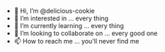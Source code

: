 - 👋 Hi, I’m @delicious-cookie
- 👀 I’m interested in ... every thing
- 🌱 I’m currently learning ... every thing
- 💞️ I’m looking to collaborate on ... every good one
- 📫 How to reach me ... you'll never find me

<!---
delicious-cookie/delicious-cookie is a ✨ special ✨ repository because its `README.md` (this file) appears on your GitHub profile.
You can click the Preview link to take a look at your changes.
--->
